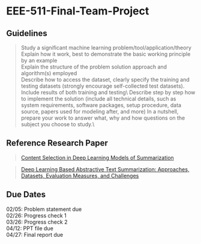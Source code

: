 # EEE-511-Final-Team-Project

## Guidelines 

>Study a significant machine learning problem/tool/application/theory \
>Explain how it work, best to demonstrate the basic working principle by an example\
>Explain the structure of the problem solution approach and algorithm(s) employed\
>Describe how to access the dataset, clearly specify the training and testing datasets (strongly encourage self-collected test datasets). Include results of both training and testing\ 
>Describe step by step how to implement the solution (include all technical details, such as system requirements, software packages, setup procedure, data source, papers used for modeling after, and more) In a nutshell, prepare your work to answer what, why and how questions on the subject you choose to study.\

## Reference Research Paper 

> [Content Selection in Deep Learning Models of Summarization](https://arxiv.org/pdf/1810.12343v2.pdf)

> [Deep Learning Based Abstractive Text Summarization: Approaches, Datasets, Evaluation Measures, and Challenges](https://www.researchgate.net/publication/343836695_Deep_Learning_Based_Abstractive_Text_Summarization_Approaches_Datasets_Evaluation_Measures_and_Challenges)


## Due Dates

02/05: Problem statement due\
02/26: Progress check 1\
03/26: Progress check 2\
04/12: PPT file due\
04/27: Final report due
